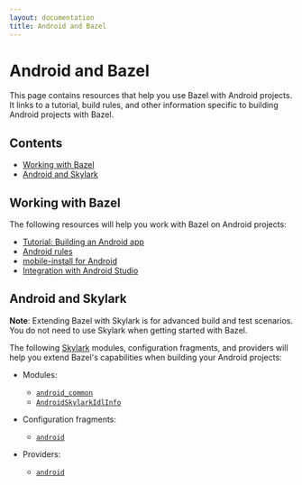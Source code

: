 ```yaml
---
layout: documentation
title: Android and Bazel
---
```


# Android and Bazel

This page contains resources that help you use Bazel with Android projects. It
links to a tutorial, build rules, and other information specific to building
Android projects with Bazel.

## Contents

- [Working with Bazel](#working-with-bazel)
- [Android and Skylark](#android-and-skylark)

## Working with Bazel

The following resources will help you work with Bazel on Android projects:

*  [Tutorial: Building an Android app](tutorial/android-app.html)
*  [Android rules](https://docs.bazel.build/versions/master/be/android.html)
*  [mobile-install for Android](mobile-install.html)
*  [Integration with Android Studio](ide.html)

## Android and Skylark

**Note**: Extending Bazel with Skylark is for advanced build and test scenarios.
You do not need to use Skylark when getting started with Bazel.

The following [Skylark](https://docs.bazel.build/versions/master/skylark/concepts.html)
modules, configuration fragments, and providers will help you extend Bazel's
capabilities when building your Android projects:

*  Modules:

   *  [`android_common`](skylark/lib/AndroidSkylarkApiProvider.html)
   *  [`AndroidSkylarkIdlInfo`](skylark/lib/AndroidSkylarkIdlInfo.html)

*  Configuration fragments:

   *  [`android`](skylark/lib/android.html)

*  Providers:

   *  [`android`](skylark/lib/AndroidSkylarkApiProvider.html)
